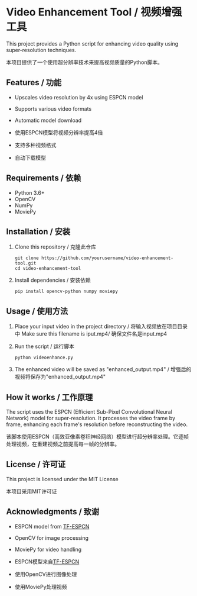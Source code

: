 # Video Enhancement Tool / 视频增强工具

This project provides a Python script for enhancing video quality using super-resolution techniques.

本项目提供了一个使用超分辨率技术来提高视频质量的Python脚本。

## Features / 功能

- Upscales video resolution by 4x using ESPCN model
- Supports various video formats
- Automatic model download

- 使用ESPCN模型将视频分辨率提高4倍
- 支持多种视频格式
- 自动下载模型

## Requirements / 依赖

- Python 3.6+
- OpenCV
- NumPy
- MoviePy

## Installation / 安装

1. Clone this repository / 克隆此仓库
   ```
   git clone https://github.com/yourusername/video-enhancement-tool.git
   cd video-enhancement-tool
   ```

2. Install dependencies / 安装依赖
   ```
   pip install opencv-python numpy moviepy
   ```

## Usage / 使用方法

1. Place your input video in the project directory / 将输入视频放在项目目录中
   Make sure this filename is iput.mp4/ 确保文件名是input.mp4

2. Run the script / 运行脚本
   ```
   python videoenhance.py
   ```

3. The enhanced video will be saved as "enhanced_output.mp4" / 增强后的视频将保存为"enhanced_output.mp4"

## How it works / 工作原理

The script uses the ESPCN (Efficient Sub-Pixel Convolutional Neural Network) model for super-resolution. It processes the video frame by frame, enhancing each frame's resolution before reconstructing the video.

该脚本使用ESPCN（高效亚像素卷积神经网络）模型进行超分辨率处理。它逐帧处理视频，在重建视频之前提高每一帧的分辨率。

## License / 许可证

This project is licensed under the MIT License 

本项目采用MIT许可证 

## Acknowledgments / 致谢

- ESPCN model from [TF-ESPCN](https://github.com/fannymonori/TF-ESPCN)
- OpenCV for image processing
- MoviePy for video handling

- ESPCN模型来自[TF-ESPCN](https://github.com/fannymonori/TF-ESPCN)
- 使用OpenCV进行图像处理
- 使用MoviePy处理视频
